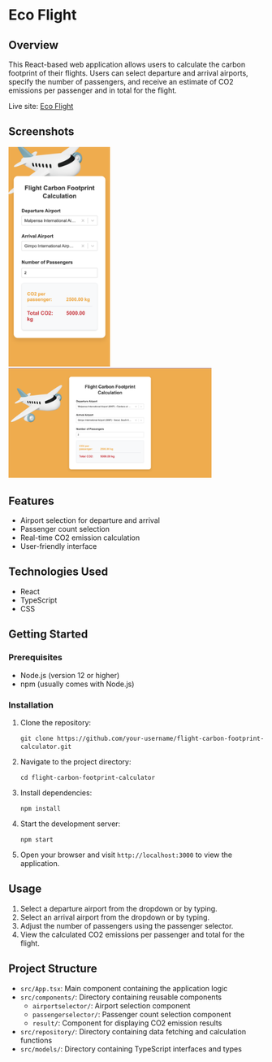 # Eco Flight

## Overview

This React-based web application allows users to calculate the carbon footprint of their flights. Users can select departure and arrival airports, specify the number of passengers, and receive an estimate of CO2 emissions per passenger and in total for the flight.

Live site: [Eco Flight](https://eco-flight.netlify.app/)

## Screenshots

<p>
<img src="./public/screenshots/mobile.png" width="200">
<img src="./public/screenshots/web.png" width="400">
</p>

## Features

- Airport selection for departure and arrival
- Passenger count selection
- Real-time CO2 emission calculation
- User-friendly interface

## Technologies Used

- React
- TypeScript
- CSS

## Getting Started

### Prerequisites

- Node.js (version 12 or higher)
- npm (usually comes with Node.js)

### Installation

1. Clone the repository:
   ```
   git clone https://github.com/your-username/flight-carbon-footprint-calculator.git
   ```

2. Navigate to the project directory:
   ```
   cd flight-carbon-footprint-calculator
   ```

3. Install dependencies:
   ```
   npm install
   ```

4. Start the development server:
   ```
   npm start
   ```

5. Open your browser and visit `http://localhost:3000` to view the application.

## Usage

1. Select a departure airport from the dropdown or by typing.
2. Select an arrival airport from the dropdown or by typing.
3. Adjust the number of passengers using the passenger selector.
4. View the calculated CO2 emissions per passenger and total for the flight.

## Project Structure

- `src/App.tsx`: Main component containing the application logic
- `src/components/`: Directory containing reusable components
  - `airportselector/`: Airport selection component
  - `passengerselector/`: Passenger count selection component
  - `result/`: Component for displaying CO2 emission results
- `src/repository/`: Directory containing data fetching and calculation functions
- `src/models/`: Directory containing TypeScript interfaces and types



